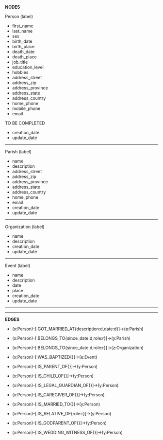 **NODES**

Person (label)
* first_name
* last_name
* sex
* birth_date
* birth_place
* death_date
* death_place
* job_title
* education_level
* hobbies
* address_street
* address_zip
* address_province
* address_state
* address_country
* home_phone
* mobile_phone
* email

TO BE COMPLETED


* creation_date
* update_date
    
---

Parish (label)
* name
* description
* address_street
* address_zip
* address_province
* address_state
* address_country
* home_phone
* email
* creation_date
* update_date

---

Organization (label)
* name
* description
* creation_date
* update_date

---

Event (label)
* name
* description
* date
* place
* creation_date
* update_date

---
---

**EDGES**

* (x:Person)-[:GOT_MARRIED_AT{description:d,date:d}]->(p:Parish)




* (x:Person)-[:BELONGS_TO{since_date:d,role:r}]->(y:Parish)
* (x:Person)-[:BELONGS_TO{since_date:d,role:r}]->(z:Organization)
* (x:Person)-[:WAS_BAPTIZED{}]->(e:Event)

* (x:Person)-[:IS_PARENT_OF{}]->(y:Person)
* (x:Person)-[:IS_CHILD_OF{}]->(y:Person)
* (x:Person)-[:IS_LEGAL_GUARDIAN_OF{}]->(y:Person)
* (x:Person)-[:IS_CAREGIVER_OF{}]->(y:Person)
* (x:Person)-[:IS_MARRIED_TO{}]->(y:Person)
* (x:Person)-[:IS_RELATIVE_OF{role:r}]->(y:Person)
* (x:Person)-[:IS_GODPARENT_OF{}]->(y:Person)
* (x:Person)-[:IS_WEDDING_WITNESS_OF{}]->(y:Person)